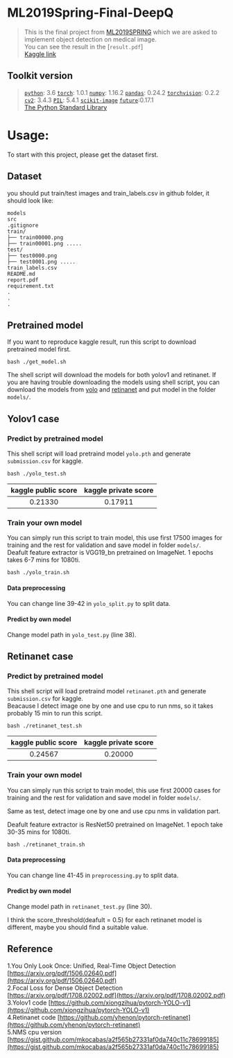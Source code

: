 # ML2019Spring-Final-DeepQ
>This is the final project from [ML2019SPRING](http://speech.ee.ntu.edu.tw/~tlkagk/courses_ML19.html) which we are asked to implement object detection on medical image.  
>You can see the result in the [`result.pdf`]  
>[Kaggle link](https://www.kaggle.com/c/ml2019spring-final-deepq/overview)
## Toolkit version
> [`python`](https://www.python.org/): 3.6
> [`torch`](https://pytorch.org/): 1.0.1
> [`numpy`](http://www.numpy.org/): 1.16.2 
> [`pandas`](https://pandas.pydata.org/): 0.24.2
> [`torchvision`](https://pypi.org/project/torchvision/): 0.2.2
> [`cv2`](https://pypi.org/project/opencv-python/): 3.4.3
> [`PIL`](https://pypi.org/project/Pillow/): 5.4.1
> [`scikit-image`](https://scikit-image.org/)
> [`future`](https://pypi.org/project/future/):0.17.1  
> [The Python Standard Library](https://docs.python.org/3/library/)

# Usage:
To start with this project, please get the dataset first.
## Dataset
you should put train/test images and train_labels.csv in github folder, it should look like:

    models
    src
    .gitignore
    train/
    ├── train00000.png
    ├── train00001.png .....
    test/
    ├── test0000.png
    ├── test0001.png .....
    train_labels.csv
    README.md
    report.pdf
    requirement.txt
    .
    .
    .

## Pretrained model
If you want to reproduce kaggle result, run this script to download pretrained model first.

    bash ./get_model.sh
 The shell script will download the models for both yolov1 and retinanet. 
 If you are having trouble downloading the models using shell script, you can download the models from [yolo](https://drive.google.com/drive/folders/1enjLUXsh7fCDXKPhRR4maWvgG55d4646) and [retinanet](https://drive.google.com/drive/folders/1enjLUXsh7fCDXKPhRR4maWvgG55d4646) and put model in the folder `models/`.
 ## Yolov1 case
 
 ### Predict by pretrained model
 This shell script will load pretraind model `yolo.pth` and generate `submission.csv` for kaggle. 
 
    bash ./yolo_test.sh
 | kaggle public score | kaggle private score |
 | :--: | :--: |
 | 0.21330 | 0.17911 |
 ### Train your own model
You can simply run this script to train model, this use first 17500 images for training and the rest for validation and save model in folder `models/`.  
Deafult feature extractor is VGG19_bn pretrained on ImageNet. 1 epochs takes 6-7 mins for 1080ti. 

    bash ./yolo_train.sh
#### Data preprocessing
You can change line 39-42 in `yolo_split.py` to split data.
#### Predict by own model
Change model path in `yolo_test.py` (line 38).

## Retinanet case

### Predict by pretrained model
This shell script will load pretraind model `retinanet.pth` and generate `submission.csv` for kaggle.  
Beacause I detect image one by one and use cpu to run nms, so it takes probably 15 min to run this script.

    bash ./retinanet_test.sh
 | kaggle public score | kaggle private score |
 | :--: | :--: |
 | 0.24567 | 0.20000 |

### Train your own model
You can simply run this script to train model, this use first 20000 cases for training and the rest for validation and save model in folder `models/`.  

Same as test, detect image one by one and use cpu nms in validation part.  

Deafult feature extractor is ResNet50 pretrained on ImageNet. 1 epoch take 30-35 mins for 1080ti.

    bash ./retinanet_train.sh
#### Data preprocessing
You can change line 41-45 in `preprocessing.py` to split data.
#### Predict by own model 
Change model path in `retinanet_test.py` (line 30).  

I think the score_threshold(deafult = 0.5) for each retinanet model is different, maybe you should find a suitable value.


## Reference 
1.You Only Look Once: Unified, Real-Time Object Detection [https://arxiv.org/pdf/1506.02640.pdf](https://arxiv.org/pdf/1506.02640.pdf)  
2.Focal Loss for Dense Object Detection [https://arxiv.org/pdf/1708.02002.pdf](https://arxiv.org/pdf/1708.02002.pdf)  
3.Yolov1 code [https://github.com/xiongzihua/pytorch-YOLO-v1](https://github.com/xiongzihua/pytorch-YOLO-v1)  
4.Retinanet code [https://github.com/yhenon/pytorch-retinanet](https://github.com/yhenon/pytorch-retinanet)  
5.NMS cpu version [https://gist.github.com/mkocabas/a2f565b27331af0da740c11c78699185](https://gist.github.com/mkocabas/a2f565b27331af0da740c11c78699185) 
 
